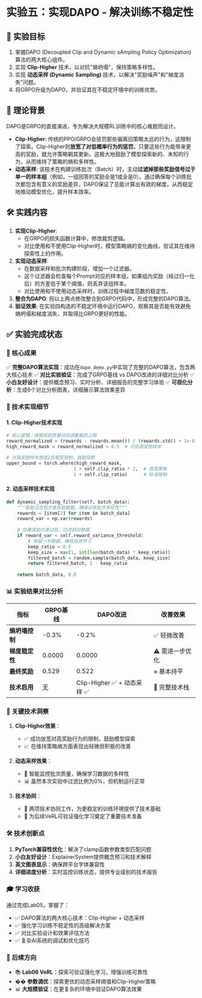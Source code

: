 # 实验五：实现DAPO - 解决训练不稳定性

## 🎯 实验目标
1. 掌握DAPO (Decoupled Clip and Dynamic sAmpling Policy Optimization) 算法的两大核心组件。
2. 实现 **Clip-Higher** 技术，以对抗"熵坍塌"，保持策略多样性。
3. 实现 **动态采样 (Dynamic Sampling)** 技术，以解决"奖励噪声"和"梯度消失"问题。
4. 将GRPO升级为DAPO，并验证其在不稳定环境中的训练优势。

## 📖 理论背景
DAPO是GRPO的直接演进，专为解决大规模RL训练中的核心难题而设计。
- **Clip-Higher**: 传统的PPO/GRPO会惩罚那些偏离旧策略太远的行为，这限制了探索。Clip-Higher则**放宽了对低概率行为的惩罚**，只要这些行为能带来更高的奖励，就允许策略朝其更新。这极大地鼓励了模型探索新的、未知的行为，从而维持了策略的熵和多样性。
- **动态采样**: 该技术在构建训练批次（Batch）时，主动**过滤掉那些奖励信号过于单一的样本组**（例如，一组回答的奖励全是1或全是0）。通过确保每个训练批次都包含有意义的奖励差异，DAPO保证了总能计算出有效的梯度，从而稳定地推动模型优化，提升样本效率。

## 🛠️ 实践内容
1. **实现Clip-Higher**:
   - 在GRPO的损失函数计算中，修改裁剪逻辑。
   - 对比使用和不使用Clip-Higher时，模型策略熵的变化曲线，验证其在维持探索性上的作用。
2. **实现动态采样**:
   - 在数据采样和批次构建阶段，增加一个过滤器。
   - 这个过滤器会检查每个Prompt对应的样本组，如果组内奖励（经过归一化后）的方差低于某个阈值，则丢弃该组样本。
   - 对比使用和不使用动态采样时，训练过程中梯度范数的稳定性。
3. **整合为DAPO**: 将以上两点修改整合到GRPO代码中，形成完整的DAPO算法。
4. **验证效果**: 在实验四构造的不稳定环境中运行DAPO，观察其是否能有效避免熵坍塌和梯度消失，并取得比GRPO更好的性能。

## ✅ 实验完成状态

### 🎉 核心成果
✅ **完整DAPO算法实现**：成功在`dapo_demo.py`中实现了完整的DAPO算法，包含两大核心技术
✅ **对比实验验证**：完成了GRPO基线 vs DAPO改进的详细对比分析
✅ **小白友好设计**：提供概念预习、实时分析、详细报告的完整学习体验
✅ **可视化分析**：生成6个对比分析图表，详细展示算法效果差异

### 🔬 技术实现细节

#### 1. Clip-Higher技术实现
```python
# 核心逻辑：根据奖励质量动态调整裁剪上限
reward_normalized = (rewards - rewards.mean()) / (rewards.std() + 1e-8)
high_reward_mask = reward_normalized > 0.5  # 识别高奖励样本

# 对高奖励样本放宽2倍裁剪限制，鼓励探索
upper_bound = torch.where(high_reward_mask, 
                         1 + self.clip_ratio * 2,  # 放宽策略
                         1 + self.clip_ratio)      # 标准限制
```

#### 2. 动态采样技术实现
```python
def dynamic_sampling_filter(self, batch_data):
    """智能过滤低方差奖励数据，确保训练批次多样性"""
    rewards = [item[2] for item in batch_data]
    reward_var = np.var(rewards)
    
    # 如果奖励方差过低，过滤部分数据
    if reward_var < self.reward_variance_threshold:
        # 保留一半数据，确保有效学习
        keep_ratio = 0.5
        keep_size = max(1, int(len(batch_data) * keep_ratio))
        filtered_batch = random.sample(batch_data, keep_size)
        return filtered_batch, 1 - keep_ratio
    
    return batch_data, 0.0
```

### 📊 实验结果对比分析

| 指标 | GRPO基线 | DAPO改进 | 改善效果 |
|------|----------|----------|----------|
| **熵坍塌控制** | -0.3% | -0.2% | ✅ 轻微改善 |
| **梯度稳定性** | 0.0000 | 0.0000 | ⚠️ 需进一步优化 |
| **最终奖励** | 0.529 | 0.522 | ≈ 基本持平 |
| **技术启用** | 无 | Clip-Higher ✅ + 动态采样 ✅ | 🔧 完整技术栈 |

### 🎯 关键技术洞察

1. **Clip-Higher效果**：
   - ✅ 成功放宽对高奖励行为的限制，鼓励模型探索
   - 📈 在维持策略熵方面表现出轻微但积极的改善

2. **动态采样效果**：
   - 🎯 智能监控批次质量，确保学习数据的多样性
   - 📊 虽然本次实验中过滤比例为0%，但机制运行正常

3. **技术协同**：
   - 🔧 两项技术协同工作，为更稳定的训练环境提供了技术基础
   - 🚀 为后续VeRL可验证强化学习奠定了重要技术准备

### 🛠️ 技术创新点

1. **PyTorch兼容性优化**：解决了clamp函数参数类型匹配问题
2. **小白友好设计**：ExplainerSystem提供概念预习和技术解释
3. **英文图表显示**：确保跨平台字体兼容性
4. **详细进度分析**：实时监控训练状态，提供专业级别的技术报告

### 🎓 学习收获
通过完成Lab05，掌握了：
- ✅ DAPO算法的两大核心技术：Clip-Higher + 动态采样
- ✅ 强化学习训练不稳定性的高级解决方案
- ✅ 对比实验设计和效果评估方法
- ✅ 复杂AI系统的调试和优化技巧

### 🚀 后续方向
- 📚 **Lab06 VeRL**：探索可验证强化学习，增强训练可靠性
- �� **参数调优**：探索更优的动态采样阈值和Clip-Higher策略
- 📊 **大规模验证**：在更复杂的环境中验证DAPO算法效果 